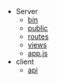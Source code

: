 * Server
    * [bin](server/bin)
    * [public](server/public)
    * [routes](server/routes)
    * [views](server/views)
    * [app.js](server/app)
* client
    * [api](client/api)

